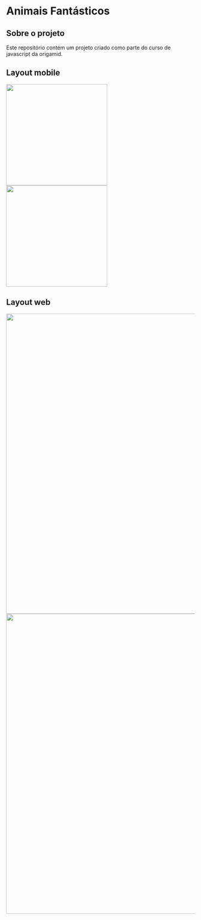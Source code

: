 # Animais Fantásticos 

## Sobre o projeto

Este repositório contém um projeto criado como parte do curso de javascript da origamid.

## Layout mobile
<img src="https://github.com/brunocesar2/animais-fantasticos/assets/111947999/73a196da-a42f-4f04-9b6a-e8d7295e4230" width="270px">
<img src="https://github.com/brunocesar2/animais-fantasticos/assets/111947999/489467d2-9828-4910-aa3f-18f8c92229f1" width="270px">

## Layout web
<img src="https://github.com/brunocesar2/animais-fantasticos/assets/111947999/bd201356-68c1-4ac6-8fa5-00954cfe2bc8" width="800px">
<img src="https://github.com/brunocesar2/animais-fantasticos/assets/111947999/da74042f-d829-4e66-8a6f-d8b5c55b9bab" width="800px">

